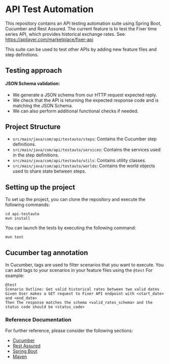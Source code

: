 # API Test Automation

This repository contains an API testing automation suite using Spring Boot, Cucumber and Rest Assured.
The current feature is to test the Fixer time series API, which provides historical exchange rates.
See: https://apilayer.com/marketplace/fixer-api

This suite can be used to test other APIs by adding new feature files and step definitions.

## Testing approach

#### JSON Schema validation: 
- We generate a JSON schema from our HTTP request expected reply.
- We check that the API is returning the expected response code and is matching the JSON Schema.
- We can also perform additional functional checks if needed.

## Project Structure

- `src/main/java/com/api/testauto/steps`: Contains the Cucumber step definitions.
- `src/main/java/com/api/testauto/services`: Contains the services used in the step definitions.
- `src/main/java/com/api/testauto/utils`: Contains utility classes.
- `src/main/java/com/api/testauto/worlds`: Contains the world objects used to share state between steps.

## Setting up the project

To set up the project, you can clone the repository and execute the following commands:

```shell
cd api-testauto
mvn install
```

You can launch the tests by executing the following command:
```shell
mvn test
```

## Cucumber tag annotation
In Cucumber, tags are used to filter scenarios that you want to execute. You can add tags to your scenarios in your feature files using the `@test` For example:

```gherkin
@test
Scenario Outline: Get valid historical rates between two valid dates
Given User makes a GET request to Fixer API endpoint with <start_date> and <end_date>
Then The response matches the schema <valid_rates_schema> and the status code should be <status_code>
```

### Reference Documentation
For further reference, please consider the following sections:

* [Cucumber](https://cucumber.io/docs)
* [Rest Assured](https://rest-assured.io/)
* [Spring Boot](https://docs.spring.io/spring-boot/docs/2.5.4/reference/htmlsingle/)
* [Maven](https://maven.apache.org/guides/index.html)